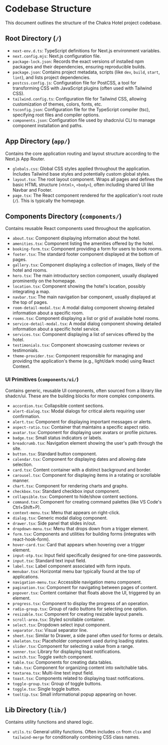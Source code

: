 # Codebase Structure

This document outlines the structure of the Chakra Hotel project codebase.

## Root Directory (`/`)

*   `next-env.d.ts`: TypeScript definitions for Next.js environment variables.
*   `next.config.mjs`: Next.js configuration file.
*   `package-lock.json`: Records the exact versions of installed npm packages and their dependencies, ensuring reproducible builds.
*   `package.json`: Contains project metadata, scripts (like `dev`, `build`, `start`, `lint`), and lists project dependencies.
*   `postcss.config.js`: Configuration file for PostCSS, a tool for transforming CSS with JavaScript plugins (often used with Tailwind CSS).
*   `tailwind.config.ts`: Configuration file for Tailwind CSS, allowing customization of themes, colors, fonts, etc.
*   `tsconfig.json`: Configuration file for the TypeScript compiler (tsc), specifying root files and compiler options.
*   `components.json`: Configuration file used by shadcn/ui CLI to manage component installation and paths.

## App Directory (`app/`)

Contains the core application routing and layout structure according to the Next.js App Router.

*   `globals.css`: Global CSS styles applied throughout the application. Includes Tailwind base styles and potentially custom global styles.
*   `layout.tsx`: The root layout component. Wraps all pages and defines the basic HTML structure (`<html>`, `<body>`), often including shared UI like Navbar and Footer.
*   `page.tsx`: The React component rendered for the application's root route (`/`). This is typically the homepage.

## Components Directory (`components/`)

Contains reusable React components used throughout the application.

*   `about.tsx`: Component displaying information about the hotel.
*   `amenities.tsx`: Component listing the amenities offered by the hotel.
*   `booking-form.tsx`: Component providing a form for users to book rooms.
*   `footer.tsx`: The standard footer component displayed at the bottom of pages.
*   `gallery.tsx`: Component displaying a collection of images, likely of the hotel and rooms.
*   `hero.tsx`: The main introductory section component, usually displayed prominently on the homepage.
*   `location.tsx`: Component showing the hotel's location, possibly integrating a map.
*   `navbar.tsx`: The main navigation bar component, usually displayed at the top of pages.
*   `room-detail-modal.tsx`: A modal dialog component showing detailed information about a specific room.
*   `rooms.tsx`: Component displaying a list or grid of available hotel rooms.
*   `service-detail-modal.tsx`: A modal dialog component showing detailed information about a specific hotel service.
*   `services.tsx`: Component displaying a list of services offered by the hotel.
*   `testimonials.tsx`: Component showcasing customer reviews or testimonials.
*   `theme-provider.tsx`: Component responsible for managing and providing the application's theme (e.g., light/dark mode) using React Context.

### UI Primitives (`components/ui/`)

Contains generic, reusable UI components, often sourced from a library like shadcn/ui. These are the building blocks for more complex components.

*   `accordion.tsx`: Collapsible content sections.
*   `alert-dialog.tsx`: Modal dialogs for critical alerts requiring user confirmation.
*   `alert.tsx`: Component for displaying important messages or alerts.
*   `aspect-ratio.tsx`: Container that maintains a specific aspect ratio.
*   `avatar.tsx`: Component for displaying user avatars or profile pictures.
*   `badge.tsx`: Small status indicators or labels.
*   `breadcrumb.tsx`: Navigation element showing the user's path through the site.
*   `button.tsx`: Standard button component.
*   `calendar.tsx`: Component for displaying dates and allowing date selection.
*   `card.tsx`: Content container with a distinct background and border.
*   `carousel.tsx`: Component for displaying items in a rotating or scrollable manner.
*   `chart.tsx`: Component for rendering charts and graphs.
*   `checkbox.tsx`: Standard checkbox input component.
*   `collapsible.tsx`: Component to hide/show content sections.
*   `command.tsx`: Component for creating command palettes (like VS Code's Ctrl+Shift+P).
*   `context-menu.tsx`: Menu that appears on right-click.
*   `dialog.tsx`: Generic modal dialog component.
*   `drawer.tsx`: Side panel that slides in/out.
*   `dropdown-menu.tsx`: Menu that drops down from a trigger element.
*   `form.tsx`: Components and utilities for building forms (integrates with react-hook-form).
*   `hover-card.tsx`: Card that appears when hovering over a trigger element.
*   `input-otp.tsx`: Input field specifically designed for one-time passwords.
*   `input.tsx`: Standard text input field.
*   `label.tsx`: Label component associated with form inputs.
*   `menubar.tsx`: Horizontal menu bar typically found at the top of applications.
*   `navigation-menu.tsx`: Accessible navigation menu component.
*   `pagination.tsx`: Component for navigating between pages of content.
*   `popover.tsx`: Content container that floats above the UI, triggered by an element.
*   `progress.tsx`: Component to display the progress of an operation.
*   `radio-group.tsx`: Group of radio buttons for selecting one option.
*   `resizable.tsx`: Component for creating resizable layout panels.
*   `scroll-area.tsx`: Styled scrollable container.
*   `select.tsx`: Dropdown select input component.
*   `separator.tsx`: Visual separator line.
*   `sheet.tsx`: Similar to Drawer, a side panel often used for forms or details.
*   `skeleton.tsx`: Placeholder component used during loading states.
*   `slider.tsx`: Component for selecting a value from a range.
*   `sonner.tsx`: Library for displaying toast notifications.
*   `switch.tsx`: Toggle switch component.
*   `table.tsx`: Components for creating data tables.
*   `tabs.tsx`: Component for organizing content into switchable tabs.
*   `textarea.tsx`: Multi-line text input field.
*   `toast.tsx`: Components related to displaying toast notifications.
*   `toggle-group.tsx`: Group of toggle buttons.
*   `toggle.tsx`: Single toggle button.
*   `tooltip.tsx`: Small informational popup appearing on hover.

## Lib Directory (`lib/`)

Contains utility functions and shared logic.

*   `utils.ts`: General utility functions. Often includes `cn` from `clsx` and `tailwind-merge` for conditionally combining CSS class names.
